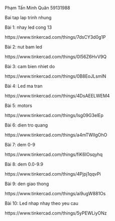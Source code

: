 Phạm Tấn Minh Quân 59131988
<p> Bai tap lap trinh nhung
<p> Bài 1: nhay led cong 13
<p> https://www.tinkercad.com/things/7dsCY3d0g1P

Bài 2: nut bam led
<p> https://www.tinkercad.com/things/0I56Z6HvV9Q

Bài 3: cam bien nhiet do
<p> https://www.tinkercad.com/things/0B8EoJLsmIN
  
Bài 4: Led ma tran
<p> https://www.tinkercad.com/things/4DsAEELWEM4
  
Bài 5: motors
<p> https://www.tinkercad.com/things/lsg09G3elEp
  
Bài 6: dien tro quang
<p> https://www.tinkercad.com/things/a4mTWlIgOhO
    
Bài 7: dem 0-9
<p> https://www.tinkercad.com/things/fiK6IOsqyhq
    
Bài 8: dem 0.0-9.9
<p> https://www.tinkercad.com/things/4Pjpj1qqvPi

Bài 9: den giao thong  
<p> https://www.tinkercad.com/things/ai9ugW881Os

Bài 10: Led nhap nhay theo yeu cau
<p> https://www.tinkercad.com/things/5yPEWLiyONz
  
